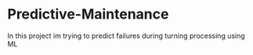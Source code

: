 # Predictive-Maintenance
In this project im trying to predict failures during turning processing using ML
